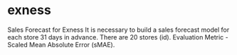 # exness
Sales Forecast for Exness
It is necessary to build a sales forecast model for each store 31 days in advance. There are 20 stores (id).
Evaluation Metric - Scaled Mean Absolute Error (sMAE).
